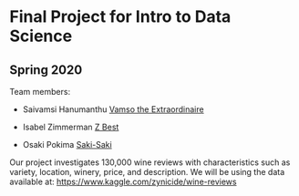 # Final Project for Intro to Data Science

## Spring 2020

Team members: 

- Saivamsi Hanumanthu [Vamso the Extraordinaire](mailto:shanumanthu4016@floridapoly.edu)

- Isabel Zimmerman [Z Best](mailto:izimmerman5298@floridapoly.edu)

- Osaki Pokima [Saki-Saki](mailto:student3@floridapoly.edu)


Our project investigates 130,000 wine reviews with characteristics such as variety, location, winery, price, and description.
We will be using the data available at: https://www.kaggle.com/zynicide/wine-reviews
